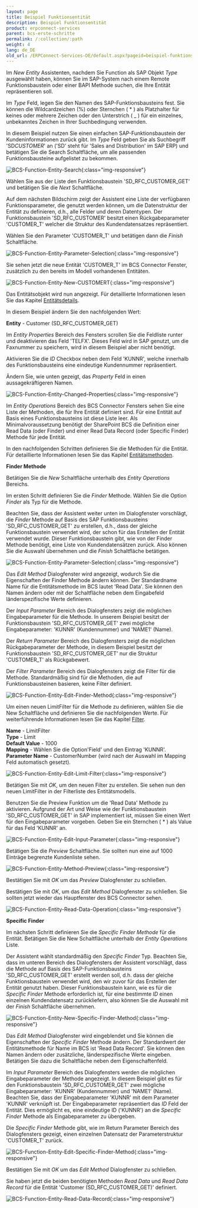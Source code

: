 ```yaml
---
layout: page
title: Beispiel Funktionsentität
description: Beispiel Funktionsentität
product: erpconnect-services
parent: bcs-erste-schritte
permalink: /:collection/:path
weight: 4
lang: de_DE
old_url: /ERPConnect-Services-DE/default.aspx?pageid=beispiel-funktionsentitaet
---
```


Im *New Entity*  Assistenten, nachdem Sie Function als SAP Objekt *Type* ausgewählt haben, können Sie im SAP-System nach einem Remote Funktionsbaustein oder einer BAPI Methode suchen, die Ihre Entität repräsentieren soll.

Im *Type* Feld, legen Sie den Namen des SAP-Funktionsbausteins fest. Sie können die Wildcardzeichen (%) oder Sternchen ( * ) als Platzhalter für keines oder mehrere Zeichen oder den Unterstrich ( _ ) für ein einzelnes, unbekanntes Zeichen in Ihrer Suchbedingung verwenden.

In diesem Beispiel nutzen Sie einen einfachen SAP-Funktionsbaustein der Kundeninformationen zurück gibt. Im *Type* Feld geben Sie als Suchbegriff 'SD*CUSTOMER*' an ('SD' steht für 'Sales and Distribution' im SAP ERP) und betätigen Sie die Search Schaltfläche, um alle passenden Funktionsbausteine aufgelistet zu bekommen.

![BCS-Function-Entity-Search](/img/content/BCS-Function-Entity-Search.png){:class="img-responsive"}

Wählen Sie aus der Liste den Funktionsbaustein 'SD_RFC_CUSTOMER_GET' und betätigen Sie die *Next* Schaltfläche.

Auf dem nächsten Bildschirm zeigt der Assistent eine Liste der verfügbaren Funktionsparameter, die genutzt werden können, um die Datenstruktur der Entität zu definieren, d.h., alle Felder und deren Datentypen. Der Funktionsbaustein 'SD_RFC_CUSTOMER' besitzt einen Rückgabeparameter 'CUSTOMER_T' welcher die Struktur des Kundendatensatzes repräsentiert.

Wählen Sie den Parameter 'CUSTOMER_T' und betätigen dann die *Finish* Schaltfläche.

![BCS-Function-Entity-Parameter-Selection](/img/content/BCS-Function-Entity-Parameter-Selection.png){:class="img-responsive"}

Sie sehen jetzt die neue Entität 'CUSTOMER_T' im BCS Connector Fenster, zusätzlich zu den bereits im Modell vorhandenen Entitäten.

![BCS-Function-Entity-New-CUSTOMERT](/img/content/BCS-Function-Entity-New-CUSTOMERT.png){:class="img-responsive"}

Das Entitätsobjekt wird nun angezeigt. Für detaillierte Informationen lesen Sie das Kapitel [Entitätsdetails](./bcs-eine-neue-entitaet-erstellen/bcs-entitaetsdetails).

In diesem Beispiel ändern Sie den nachfolgenden Wert:


**Entity** -	 Customer (SD_RFC_CUSTOMER_GET)

Im *Entity Properties* Bereich des Fensters scrollen Sie die Feldliste runter und deaktivieren das Feld 'TELFX'. Dieses Feld wird in SAP genutzt, um die Faxnummer zu speichern, wird in diesem Beispiel aber nicht benötigt.

Aktivieren Sie die *ID* Checkbox neben dem Feld 'KUNNR', welche innerhalb des Funktionsbausteins eine eindeutige Kundennummer repräsentiert.

Ändern Sie, wie unten gezeigt, das *Property* Feld in einen aussagekräftigeren Namen.

![BCS-Function-Entity-Changed-Properties](/img/content/BCS-Function-Entity-Changed-Properties.png){:class="img-responsive"}

Im *Entity Operations* Bereich des BCS Connector Fensters sehen Sie eine Liste der Methoden, die für Ihre Entität definiert sind. Für eine Entität auf Basis eines Funktionsbausteins ist diese Liste leer. Als Minimalvoraussetzung benötigt der SharePoint BCS die Definition einer Read Data (oder Finder) und einer Read Data Record (oder Specific Finder) Methode für jede Entität.

In den nachfolgenden Schritten definieren Sie die Methoden für die Entität. Für detaillierte Informationen lesen Sie das Kapitel [Entitätsmethoden](./bcs-eine-neue-entitaet-erstellen/bcs-entitaetsmethoden).

**Finder Methode**

Betätigen Sie die *New* Schaltfläche unterhalb des *Entity Operations* Bereichs.

Im ersten Schritt definieren Sie die *Finder* Methode. Wählen Sie die Option *Finder* als Typ für die Methode.

Beachten Sie, dass der Assistent weiter unten im Dialogfenster vorschlägt, die *Finder* Methode auf Basis des SAP Funktionsbausteins 'SD_RFC_CUSTOMER_GET' zu erstellen, d.h., dass der gleiche Funktionsbaustein verwendet wird, der schon für das Erstellen der Entität verwendet wurde. Dieser Funktionsbaustein gibt, wie von der Finder Methode benötigt, eine Liste von Kundendatensätzen zurück. Also können Sie die Auswahl übernehmen und die *Finish* Schaltfläche betätigen.

![BCS-Function-Entity-Parameter-Selection](/img/content/BCS-Function-Entity-Parameter-Selection.png){:class="img-responsive"}

Das *Edit Method* Dialogfenster wird angezeigt, wodurch Sie die Eigenschaften der Finder Methode ändern können. Der Standardname Name für die Entitätsmethode im BCS lautet 'Read Data'. Sie können den Namen ändern oder mit der Schaltfläche neben dem Eingabefeld länderspezifische Werte definieren.

Der *Input Parameter* Bereich des Dialogfensters zeigt die möglichen Eingabeparameter für die Methode. In unserem Beispiel besitzt der Funktionsbaustein 'SD_RFC_CUSTOMER_GET' zwei mögliche Eingabeparameter: 'KUNNR' (Kundennummer) und 'NAME1' (Name).

Der *Return Parameter* Bereich des Dialogfensters zeigt die möglichen Rückgabeparameter der Methode, in diesem Beispiel besitzt der Funktionsbaustein 'SD_RFC_CUSTOMER_GET' nur die Struktur 'CUSTOMER_T' als Rückgabewert.

Der *Filter Parameter* Bereich des Dialogfensters zeigt die Filter für die Methode. Standardmäßig sind für die Methoden, die auf Funktionsbausteinen basieren, keine Filter definiert.

![BCS-Function-Entity-Edit-Finder-Method](/img/content/BCS-Function-Entity-Edit-Finder-Method.png){:class="img-responsive"}

Um einen neuen LimitFilter für die Methode zu definieren, wählen Sie die New Schaltfläche und definieren Sie die nachfolgenden Werte. Für weiterführende Informationen lesen Sie das Kapitel [Filter](./bcs-eine-neue-entitaet-erstellen/bcs-filter).


**Name** -	 LimitFilter<br>
**Type** -	 Limit<br>
**Default Value** -	 1000<br>
**Mapping** -	 Wählen Sie die Option'Field' und den Eintrag 'KUNNR'.<br>
**Parameter Name** -	 CustomerNumber (wird nach der Auswahl im Mapping Feld automatisch gesetzt).

![BCS-Function-Entity-Edit-Limit-Filter](/img/content/BCS-Function-Entity-Edit-Limit-Filter.png){:class="img-responsive"}

Betätigen Sie mit *OK*, um den neuen Filter zu erstellen. Sie sehen nun den neuen LimitFilter in der Filterliste des Entitätsmodells.

Benutzen Sie die Preview Funktion um die 'Read Data' Methode zu aktivieren. Aufgrund der Art und Weise wie der Funktionsbaustein 'SD_RFC_CUSTOMER_GET' in SAP implementiert ist, müssen Sie einen Wert für den Eingabeparameter vorgeben. Geben Sie ein Sternchen ( * ) als Value für das Feld 'KUNNR' an.

![BCS-Function-Entity-Edit-Input-Parameter](/img/content/BCS-Function-Entity-Edit-Input-Parameter.png){:class="img-responsive"}

Betätigen Sie die *Preview* Schaltfläche. Sie sollten nun eine auf 1000 Einträge begrenzte Kundenliste sehen.

![BCS-Function-Entity-Method-Preview](/img/content/BCS-Function-Entity-Method-Preview.png){:class="img-responsive"}

Bestätigen Sie mit *OK* um das *Preview* Dialogfenster zu schließen.

Bestätigen Sie mit *OK*, um das *Edit Method* Dialogfenster zu schließen. Sie sollten jetzt wieder das Hauptfenster des BCS Connector sehen.

![BCS-Function-Entity-Read-Data-Operation](/img/content/BCS-Function-Entity-Read-Data-Operation.png){:class="img-responsive"}

**Specific Finder**

Im nächsten Schritt definieren Sie die *Specific Finder Methode* für die Entität. Betätigen Sie die New Schaltfläche unterhalb der *Entity Operations* Liste.

Der Assistent wählt standardmäßig den *Specific Finder* Typ. Beachten Sie, dass im unteren Bereich des Dialogfensters der Assistent vorschlägt, dass die Methode auf Basis des SAP-Funktionsbausteins 'SD_RFC_CUSTOMER_GET' erstellt werden soll, d.h. dass der gleiche Funktionsbaustein verwendet wird, den wir zuvor für das Erstellen der Entität genutzt haben. Dieser Funktionsbaustein kann, wie es für die *Specific Finder* Methode erforderlich ist, für eine bestimmte *ID* einen einzelnen Kundendatensatz zurückliefern, also können Sie die Auswahl mit der *Finish* Schaltfläche übernehmen.

![BCS-Function-Entity-New-Specific-Finder-Method](/img/content/BCS-Function-Entity-New-Specific-Finder-Method.png){:class="img-responsive"}

Das *Edit Method* Dialogfenster wird eingeblendet und Sie können die Eigenschaften der *Specific Finder* Methode ändern. Der Standardwert der Entitätsmethode für Name im BCS ist 'Read Data Record'. Sie können den Namen ändern oder zusätzliche, länderspezifische Werte eingeben. Betätigen Sie dazu die Schaltfläche neben dem Eigenschaftenfeld.

Im *Input Parameter* Bereich des Dialogfensters werden die möglichen Eingabeparameter der Methode angezeigt. In diesem Beispiel gibt es für den Funktionsbaustein 'SD_RFC_CUSTOMER_GET' zwei mögliche Eingabeparameter: 'KUNNR' (Kundennummer) und 'NAME1' (Name). Beachten Sie, dass der Eingabeparameter 'KUNNR' mit dem Parameter 'KUNNR' verknüpft ist. Der Eingabeparameter repräsentiert das *ID* Feld der Entität. Dies ermöglicht es, eine eindeutige ID ('KUNNR') an die *Specific Finder* Methode als Eingabeparameter zu übergeben.

Die *Specific Finder* Methode gibt, wie im Return Parameter Bereich des Dialogfensters gezeigt, einen einzelnen Datensatz der Parameterstruktur 'CUSTOMER_T' zurück. 

![BCS-Function-Entity-Edit-Specific-Finder-Method](/img/content/BCS-Function-Entity-Edit-Specific-Finder-Method.png){:class="img-responsive"}

Bestätigen Sie mit *OK* um das *Edit Method* Dialogfenster zu schließen.

Sie haben jetzt die beiden benötigten Methoden *Read Data* und *Read Data Record* für die Entität 'Customer (SD_RFC_CUSTOMER_GET)' definiert.

![BCS-Function-Entity-Read-Data-Record](/img/content/BCS-Function-Entity-Read-Data-Record.png){:class="img-responsive"}
